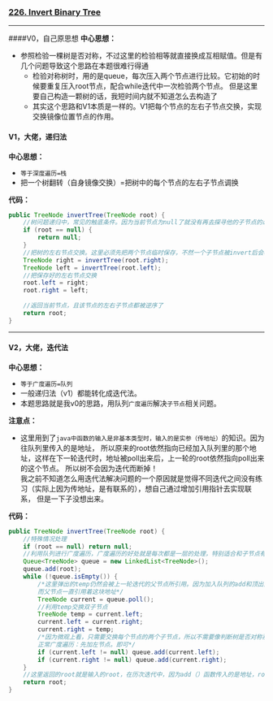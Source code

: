 ### [226. Invert Binary Tree](https://leetcode.com/problems/invert-binary-tree/)

---

####V0，自己原思想
**中心思想：**
- 参照检验一棵树是否对称，不过这里的检验相等就直接换成互相赋值。但是有几个问题导致这个思路在本题很难行得通
  - 检验对称树时，用的是queue，每次压入两个节点进行比较。它初始的时候要重复压入root节点，配合while迭代中一次检验两个节点。
  但是这里要自己构造一颗树的话，我短时间内就不知道怎么去构造了
  - 其实这个思路和V1本质是一样的。V1把每个节点的左右子节点交换，实现交换镜像位置节点的作用。

#### V1，大佬，递归法

**中心思想：**
- `等于深度遍历=栈`
- 把一个树翻转（自身镜像交换）=把树中的每个节点的左右子节点调换

**代码：**
```java
public TreeNode invertTree(TreeNode root) {
    //树问题递归中，常见的触底条件。因为当前节点为null了就没有再去探寻他的子节点的必要了->直接返回
    if (root == null) {
        return null;
    }
    //把树的左右节点交换。这里必须先把两个节点临时保存，不然一个子节点被invert后会覆盖掉原来的子节点，导致他的兄弟节点没办法被invert
    TreeNode right = invertTree(root.right);
    TreeNode left = invertTree(root.left);
    //把保存好的左右节点交换
    root.left = right;
    root.right = left;
    
    //返回当前节点，且该节点的左右子节点都被逆序了
    return root;
}
```

---

#### V2，大佬，迭代法
**中心思想：**
- `等于广度遍历=队列`
- 一般递归法（v1）都能转化成迭代法。
- 本题思路就是我v0的思路，用队列`广度遍历`解决`子节点`相关问题。

**注意点：**
- 这里用到了`java中函数的输入是非基本类型时，输入的是实参（传地址）`的知识。因为往队列里传入的是地址，
所以原来的root依然指向已经加入队列里的那个地址，这样在下一轮迭代时，地址被poll出来后，上一轮的root依然指向poll出来的这个节点。
所以树不会因为迭代而断掉！<br/>
我之前不知道怎么用迭代法解决问题的一个原因就是觉得不同迭代之间没有练习（实际上因为传地址，是有联系的），想自己通过增加引用指针去实现联系，
但是一下子没想出来。

**代码：**
```java
public TreeNode invertTree(TreeNode root) {
    //特殊情况处理
    if (root == null) return null;
    //利用队列进行广度遍历，广度遍历的好处就是每次都是一层的处理，特别适合和子节点有关的算法
    Queue<TreeNode> queue = new LinkedList<TreeNode>();
    queue.add(root);
    while (!queue.isEmpty()) {
        /*这里弹出的temp仍然会被上一轮迭代的父节点所引用。因为加入队列的add和顶出队列的poll都是传入传出的地址（实参引用）
        而父节点一直引用着这块地址*/
        TreeNode current = queue.poll();
        //利用temp交换双子节点
        TreeNode temp = current.left;
        current.left = current.right;
        current.right = temp;
        /*因为微观上看，只需要交换每个节点的两个子节点，所以不需要像判断树是否对称那样，两个对称位置的节点一起加。
        正常广度遍历：先加左节点。即可*/
        if (current.left != null) queue.add(current.left);
        if (current.right != null) queue.add(current.right);
    }
    //这里返回的root就是输入的root，在历次迭代中，因为add（）函数传入的是地址，root总是指向原来的那块地址
    return root;
}
```
